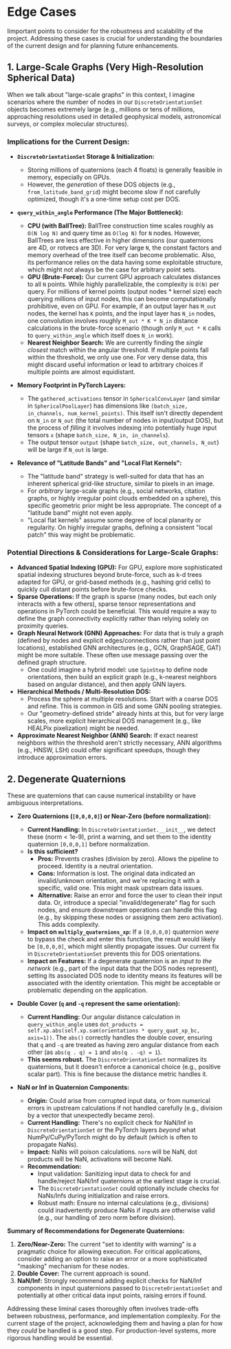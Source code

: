 # Edge Cases

Iimportant points to consider for the robustness and scalability of the project. Addressing these cases is crucial for understanding the boundaries of the current design and for planning future enhancements.

## 1. Large-Scale Graphs (Very High-Resolution Spherical Data)

When we talk about "large-scale graphs" in this context, I imagine scenarios where the number of nodes in our `DiscreteOrientationSet` objects becomes extremely large (e.g., millions or tens of millions, approaching resolutions used in detailed geophysical models, astronomical surveys, or complex molecular structures).

### Implications for the Current Design:

*   **`DiscreteOrientationSet` Storage & Initialization:**
    *   Storing millions of quaternions (each 4 floats) is generally feasible in memory, especially on GPUs.
    *   However, the *generation* of these DOS objects (e.g., `from_latitude_band_grid`) might become slow if not carefully optimized, though it's a one-time setup cost per DOS.

*   **`query_within_angle` Performance (The Major Bottleneck):**
    *   **CPU (with BallTree):** BallTree construction time scales roughly as `O(N log N)` and query time as `O(log N)` for `N` nodes. However, BallTrees are less effective in higher dimensions (our quaternions are 4D, or rotvecs are 3D). For very large `N`, the constant factors and memory overhead of the tree itself can become problematic. Also, its performance relies on the data having some exploitable structure, which might not always be the case for arbitrary point sets.
    *   **GPU (Brute-Force):** Our current GPU approach calculates distances to all `N` points. While highly parallelizable, the complexity is `O(N)` per query. For millions of kernel points (output nodes * kernel size) each querying millions of input nodes, this can become computationally prohibitive, even on GPU. For example, if an output layer has `M_out` nodes, the kernel has `K` points, and the input layer has `N_in` nodes, one convolution involves roughly `M_out * K * N_in` distance calculations in the brute-force scenario (though only `M_out * K` calls to `query_within_angle` which itself does `N_in` work).
    *   **Nearest Neighbor Search:** We are currently finding the *single closest* match within the angular threshold. If multiple points fall within the threshold, we only use one. For very dense data, this might discard useful information or lead to arbitrary choices if multiple points are almost equidistant.

*   **Memory Footprint in PyTorch Layers:**
    *   The `gathered_activations` tensor in `SphericalConvLayer` (and similar in `SphericalPoolLayer`) has dimensions like `(batch_size, in_channels, num_kernel_points)`. This itself isn't directly dependent on `N_in` or `N_out` (the total number of nodes in input/output DOS), but the process of *filling* it involves indexing into potentially huge input tensors `x` (shape `batch_size, N_in, in_channels`).
    *   The output tensor `output` (shape `batch_size, out_channels, N_out`) will be large if `N_out` is large.

*   **Relevance of "Latitude Bands" and "Local Flat Kernels":**
    *   The "latitude band" strategy is well-suited for data that has an inherent spherical grid-like structure, similar to pixels in an image.
    *   For *arbitrary* large-scale graphs (e.g., social networks, citation graphs, or highly irregular point clouds embedded on a sphere), this specific geometric prior might be less appropriate. The concept of a "latitude band" might not even apply.
    *   "Local flat kernels" assume some degree of local planarity or regularity. On highly irregular graphs, defining a consistent "local patch" this way might be problematic.

### Potential Directions & Considerations for Large-Scale Graphs:

*   **Advanced Spatial Indexing (GPU):** For GPU, explore more sophisticated spatial indexing structures beyond brute-force, such as k-d trees adapted for GPU, or grid-based methods (e.g., hashing grid cells) to quickly cull distant points before brute-force checks.
*   **Sparse Operations:** If the graph is sparse (many nodes, but each only interacts with a few others), sparse tensor representations and operations in PyTorch could be beneficial. This would require a way to define the graph connectivity explicitly rather than relying solely on proximity queries.
*   **Graph Neural Network (GNN) Approaches:** For data that is truly a graph (defined by nodes and explicit edges/connections rather than just point locations), established GNN architectures (e.g., GCN, GraphSAGE, GAT) might be more suitable. These often use message passing over the defined graph structure.
    *   One could imagine a hybrid model: use `SpinStep` to define node orientations, then build an explicit graph (e.g., k-nearest neighbors based on angular distance), and then apply GNN layers.
*   **Hierarchical Methods / Multi-Resolution DOS:**
    *   Process the sphere at multiple resolutions. Start with a coarse DOS and refine. This is common in GIS and some GNN pooling strategies.
    *   Our "geometry-defined stride" already hints at this, but for very large scales, more explicit hierarchical DOS management (e.g., like HEALPix pixelization) might be needed.
*   **Approximate Nearest Neighbor (ANN) Search:** If exact nearest neighbors within the threshold aren't strictly necessary, ANN algorithms (e.g., HNSW, LSH) could offer significant speedups, though they introduce approximation errors.

## 2. Degenerate Quaternions

These are quaternions that can cause numerical instability or have ambiguous interpretations.

*   **Zero Quaternions (`[0,0,0,0]`) or Near-Zero (before normalization):**
    *   **Current Handling:** In `DiscreteOrientationSet.__init__`, we detect these (norm < 1e-9), print a warning, and set them to the identity quaternion `[0,0,0,1]` before normalization.
    *   **Is this sufficient?**
        *   **Pros:** Prevents crashes (division by zero). Allows the pipeline to proceed. Identity is a neutral orientation.
        *   **Cons:** Information is lost. The original data indicated an invalid/unknown orientation, and we're replacing it with a specific, valid one. This might mask upstream data issues.
        *   **Alternative:** Raise an error and force the user to clean their input data. Or, introduce a special "invalid/degenerate" flag for such nodes, and ensure downstream operations can handle this flag (e.g., by skipping these nodes or assigning them zero activation). This adds complexity.
    *   **Impact on `multiply_quaternions_xp`:** If a `[0,0,0,0]` quaternion *were* to bypass the check and enter this function, the result would likely be `[0,0,0,0]`, which might silently propagate issues. Our current fix in `DiscreteOrientationSet` prevents this for DOS orientations.
    *   **Impact on Features:** If a degenerate quaternion is an *input to the network* (e.g., part of the input data that the DOS nodes represent), setting its associated DOS node to identity means its features will be associated with the identity orientation. This might be acceptable or problematic depending on the application.

*   **Double Cover (`q` and `-q` represent the same orientation):**
    *   **Current Handling:** Our angular distance calculation in `query_within_angle` uses `dot_products = self.xp.abs(self.xp.sum(orientations * query_quat_xp_bc, axis=1))`. The `abs()` correctly handles the double cover, ensuring that `q` and `-q` are treated as having zero angular distance from each other (as `abs(q . q) = 1` and `abs(q . -q) = 1`).
    *   **This seems robust.** The `DiscreteOrientationSet` normalizes its quaternions, but it doesn't enforce a canonical choice (e.g., positive scalar part). This is fine because the distance metric handles it.

*   **NaN or Inf in Quaternion Components:**
    *   **Origin:** Could arise from corrupted input data, or from numerical errors in upstream calculations if not handled carefully (e.g., division by a vector that unexpectedly became zero).
    *   **Current Handling:** There's no explicit check for NaN/Inf in `DiscreteOrientationSet` or the PyTorch layers *beyond* what NumPy/CuPy/PyTorch might do by default (which is often to propagate NaNs).
    *   **Impact:** NaNs will poison calculations. `norm` will be NaN, dot products will be NaN, activations will become NaN.
    *   **Recommendation:**
        *   Input validation: Sanitizing input data to check for and handle/reject NaN/Inf quaternions at the earliest stage is crucial.
        *   The `DiscreteOrientationSet` could optionally include checks for NaNs/Infs during initialization and raise errors.
        *   Robust math: Ensure no internal calculations (e.g., divisions) could inadvertently produce NaNs if inputs are otherwise valid (e.g., our handling of zero norm before division).

**Summary of Recommendations for Degenerate Quaternions:**

1.  **Zero/Near-Zero:** The current "set to identity with warning" is a pragmatic choice for allowing execution. For critical applications, consider adding an option to raise an error or a more sophisticated "masking" mechanism for these nodes.
2.  **Double Cover:** The current approach is sound.
3.  **NaN/Inf:** Strongly recommend adding explicit checks for NaN/Inf components in input quaternions passed to `DiscreteOrientationSet` and potentially at other critical data input points, raising errors if found.

Addressing these liminal cases thoroughly often involves trade-offs between robustness, performance, and implementation complexity. For the current stage of the project, acknowledging them and having a plan for how they *could* be handled is a good step. For production-level systems, more rigorous handling would be essential.
